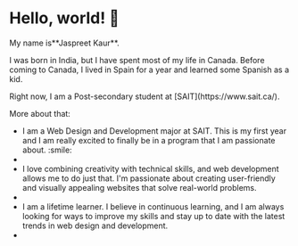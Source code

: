  # Hello, world! 👋
<p>My name is**Jaspreet Kaur**.<p>
<p>I was born in India, but I have spent most of my life in Canada.
Before coming to Canada, I lived in Spain for a year and learned some Spanish as a kid.<p>
Right now, I am a Post-secondary student at [SAIT](https://www.sait.ca/). 
<p>More about that:</p>
<ul>
   <li>I am a Web Design and Development major at SAIT. This is my first year and I am really excited to finally be in a program that I am passionate about. :smile:<li>
   <li>I love combining creativity with technical skills, and web development allows me to do just that. I'm passionate about creating user-friendly and visually appealing websites that solve real-world problems.<li>
   <li>I am a lifetime learner. I believe in continuous learning, and I am always looking for ways to improve my skills and stay up to date with the latest trends in web design and development.<li>
</ul>

